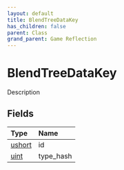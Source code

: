 ```yaml
---
layout: default
title: BlendTreeDataKey
has_children: false
parent: Class
grand_parent: Game Reflection
---
```

# BlendTreeDataKey
Description 

## Fields

| Type | Name |
|:----------|:--------------|
| [ushort](/riftbreaker-wiki/docs/game-reflection/enums/ushort/) | id |
| [uint](/riftbreaker-wiki/docs/game-reflection/components/uint/) | type_hash |

